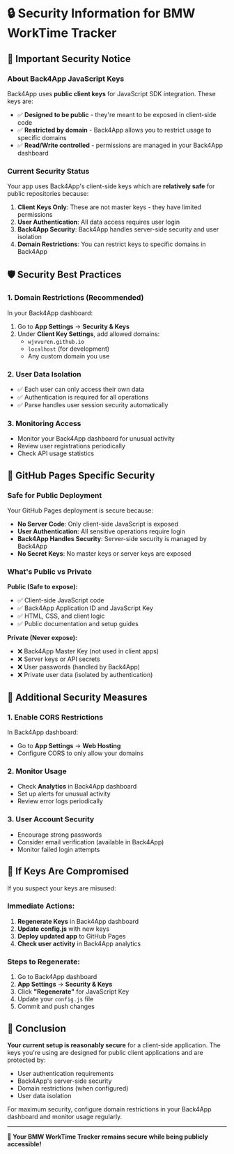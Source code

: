 # 🔒 Security Information for BMW WorkTime Tracker

## 🚨 Important Security Notice

### About Back4App JavaScript Keys
Back4App uses **public client keys** for JavaScript SDK integration. These keys are:
- ✅ **Designed to be public** - they're meant to be exposed in client-side code
- ✅ **Restricted by domain** - Back4App allows you to restrict usage to specific domains
- ✅ **Read/Write controlled** - permissions are managed in your Back4App dashboard

### Current Security Status
Your app uses Back4App's client-side keys which are **relatively safe** for public repositories because:

1. **Client Keys Only**: These are not master keys - they have limited permissions
2. **User Authentication**: All data access requires user login
3. **Back4App Security**: Back4App handles server-side security and user isolation
4. **Domain Restrictions**: You can restrict keys to specific domains in Back4App

## 🛡️ Security Best Practices

### 1. Domain Restrictions (Recommended)
In your Back4App dashboard:
1. Go to **App Settings** → **Security & Keys**
2. Under **Client Key Settings**, add allowed domains:
   - `wjvvuren.github.io`
   - `localhost` (for development)
   - Any custom domain you use

### 2. User Data Isolation
- ✅ Each user can only access their own data
- ✅ Authentication is required for all operations  
- ✅ Parse handles user session security automatically

### 3. Monitoring Access
- Monitor your Back4App dashboard for unusual activity
- Review user registrations periodically
- Check API usage statistics

## 🚀 GitHub Pages Specific Security

### Safe for Public Deployment
Your GitHub Pages deployment is secure because:
- **No Server Code**: Only client-side JavaScript is exposed
- **User Authentication**: All sensitive operations require login
- **Back4App Handles Security**: Server-side security is managed by Back4App
- **No Secret Keys**: No master keys or server keys are exposed

### What's Public vs Private
**Public (Safe to expose):**
- ✅ Client-side JavaScript code
- ✅ Back4App Application ID and JavaScript Key
- ✅ HTML, CSS, and client logic
- ✅ Public documentation and setup guides

**Private (Never expose):**
- ❌ Back4App Master Key (not used in client apps)
- ❌ Server keys or API secrets
- ❌ User passwords (handled by Back4App)
- ❌ Private user data (isolated by authentication)

## 🔧 Additional Security Measures

### 1. Enable CORS Restrictions
In Back4App dashboard:
- Go to **App Settings** → **Web Hosting**  
- Configure CORS to only allow your domains

### 2. Monitor Usage
- Check **Analytics** in Back4App dashboard
- Set up alerts for unusual activity
- Review error logs periodically

### 3. User Account Security
- Encourage strong passwords
- Consider email verification (available in Back4App)
- Monitor failed login attempts

## 🚨 If Keys Are Compromised

If you suspect your keys are misused:

### Immediate Actions:
1. **Regenerate Keys** in Back4App dashboard
2. **Update config.js** with new keys
3. **Deploy updated app** to GitHub Pages
4. **Check user activity** in Back4App analytics

### Steps to Regenerate:
1. Go to Back4App dashboard
2. **App Settings** → **Security & Keys**
3. Click **"Regenerate"** for JavaScript Key
4. Update your `config.js` file
5. Commit and push changes

## 🎯 Conclusion

**Your current setup is reasonably secure** for a client-side application. The keys you're using are designed for public client applications and are protected by:

- User authentication requirements
- Back4App's server-side security
- Domain restrictions (when configured)
- User data isolation

For maximum security, configure domain restrictions in your Back4App dashboard and monitor usage regularly.

---

**🚗 Your BMW WorkTime Tracker remains secure while being publicly accessible!**
